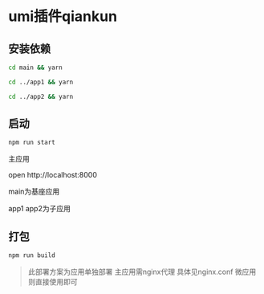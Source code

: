 # umi插件qiankun

## 安装依赖

```bash
cd main && yarn

cd ../app1 && yarn

cd ../app2 && yarn
```

## 启动

```bash
npm run start
```
主应用

open http://localhost:8000


main为基座应用

app1 app2为子应用


## 打包

```bash
npm run build
```

> 此部署方案为应用单独部署 主应用需nginx代理 具体见nginx.conf 微应用则直接使用即可
